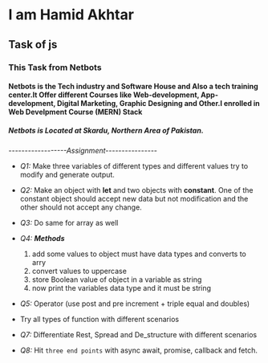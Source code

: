 # I am Hamid Akhtar
## Task of js

### This Task from Netbots
#### Netbots is the Tech industry and Software House and Also a tech training center.It Offer different Courses like Web-development, App-development, Digital Marketing, Graphic Designing and Other.I enrolled in Web Develpment Course (MERN) Stack

##### Netbots is Located at Skardu, Northern Area of Pakistan.

*------------------Assignment----------------*
- *Q1:* Make three variables of different types and different values try to modify and generate output.

- *Q2:* Make an object with **let** and two objects with **constant**. One of the constant object should accept new data but not modification and the other should not accept any change.

- *Q3:* Do same for array as well
- *Q4:* ***Methods***
    1. add some values to object must have data types and converts to arry
    2. convert values to uppercase
    3. store Boolean value of object in a variable as string
    4. now print the variables data type and it must be string
    
- *Q5:* Operator (use post and pre increment + triple equal and doubles)
- Try all types of function with different scenarios
- *Q7:* Differentiate Rest, Spread and De_structure with different scenarios
- *Q8:* Hit ``three end points`` with async await, promise, callback and fetch.